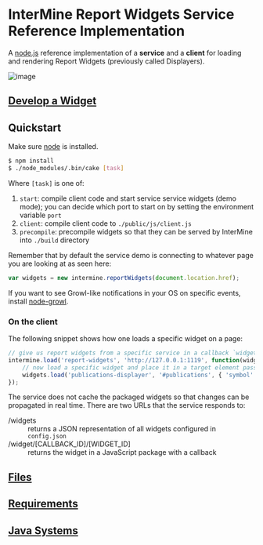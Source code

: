 # InterMine Report Widgets Service Reference Implementation

A [node.js](http://nodejs.org/) reference implementation of a **service** and a **client** for loading and rendering Report Widgets (previously called Displayers).

![image](https://github.com/intermine/intermine-report-widgets/raw/master/example.png)

## [Develop a Widget](http://intermine.readthedocs.org/en/latest/embedding/report-widgets/?highlight=report%20widget#develop-a-widget)

## Quickstart

Make sure [node](https://github.com/joyent/node/wiki/Installation) is installed.

```bash
$ npm install
$ ./node_modules/.bin/cake [task]
```

Where `[task]` is one of:

1. `start`: compile client code and start service service widgets (demo mode); you can decide which port to start on by setting the environment variable `port`
1. `client`: compile client code to `./public/js/client.js`
1. `precompile`: precompile widgets so that they can be served by InterMine into `./build` directory

Remember that by default the service demo is connecting to whatever page you are looking at as seen here:

```javascript
var widgets = new intermine.reportWidgets(document.location.href);
```

If you want to see Growl-like notifications in your OS on specific events, install [node-growl](https://github.com/visionmedia/node-growl).

### On the client

The following snippet shows how one loads a specific widget on a page:

```javascript
// give us report widgets from a specific service in a callback `widgets`
intermine.load('report-widgets', 'http://127.0.0.1:1119', function(widgets) {
    // now load a specific widget and place it in a target element passing it extra config.
    widgets.load('publications-displayer', '#publications', { 'symbol': 'zen' });
});
```

The service does not cache the packaged widgets so that changes can be propagated in real time. There are two URLs that the service responds to:

<dl>
    <dt>/widgets</dt>
    <dd>returns a JSON representation of all widgets configured in <code>config.json</code></dd>
    <dt>/widget/[CALLBACK_ID]/[WIDGET_ID]</dt>
    <dd>returns the widget in a JavaScript package with a callback</dd>
</dl>

## [Files](https://github.com/intermine/intermine-report-widgets/blob/master/docs/FILES.md)

## [Requirements](https://github.com/intermine/intermine-report-widgets/blob/master/docs/REQUIREMENTS.md)

## [Java Systems](https://github.com/intermine/intermine-report-widgets/blob/master/docs/JAVA.md)